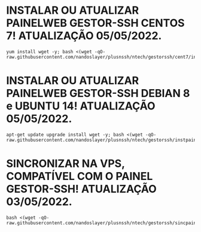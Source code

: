 # INSTALAR OU ATUALIZAR PAINELWEB GESTOR-SSH CENTOS 7! ATUALIZAÇÃO 05/05/2022.
```
yum install wget -y; bash <(wget -qO- raw.githubusercontent.com/nandoslayer/plusnssh/ntech/gestorssh/cent7/instpainel.sh)
```

# INSTALAR OU ATUALIZAR PAINELWEB GESTOR-SSH DEBIAN 8 e UBUNTU 14! ATUALIZAÇÃO 05/05/2022.
```
apt-get update upgrade install wget -y; bash <(wget -qO- raw.githubusercontent.com/nandoslayer/plusnssh/ntech/gestorssh/instpainel.sh)
```

# SINCRONIZAR NA VPS, COMPATÍVEL COM O PAINEL GESTOR-SSH! ATUALIZAÇÃO 03/05/2022.
```
bash <(wget -qO- raw.githubusercontent.com/nandoslayer/plusnssh/ntech/gestorssh/sincpainel.sh)
```
